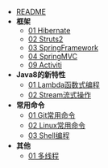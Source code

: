* [README](README.md)
* **框架**
    * [01 Hibernate](framework/Hibernate.md)
    * [02 Struts2](framework/Struts2.md)
    * [03 SpringFramework](framework/Spring.md)
    * [04 SpringMVC](framework/SpringMVC.md)
    * [09 Activiti](framework/Activiti.md)
* **Java8的新特性**
    * [01 Lambda函数式编程](java8/lambda.md)
    * [02 Stream流式操作](java8/stream.md)
* **常用命令**
    * [01 Git常用命令](command/git.md)
    * [02 Linux常用命令](command/linux.md)
    * [03 Shell编程](command/shell.md)
* **其他**
    * [01 多线程](other/thread.md)

